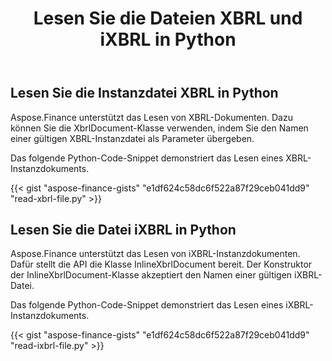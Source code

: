 ﻿---
title: Lesen Sie die Dateien XBRL und iXBRL in Python
linktitle: Lesen Sie die Dateien XBRL und iXBRL
type: docs
weight: 20
url: /de/python-net/read-xbrl-and-ixbrl-files/
description:  Python Finance Die Bibliothek API unterstützt das Lesen von XBRL- und iXBRL-Dateien. Weitere Informationen finden Sie im Code in diesem Artikel.
---
## **Lesen Sie die Instanzdatei XBRL in Python**
Aspose.Finance unterstützt das Lesen von XBRL-Dokumenten. Dazu können Sie die XbrlDocument-Klasse verwenden, indem Sie den Namen einer gültigen XBRL-Instanzdatei als Parameter übergeben.

Das folgende Python-Code-Snippet demonstriert das Lesen eines XBRL-Instanzdokuments.

{{< gist "aspose-finance-gists" "e1df624c58dc6f522a87f29ceb041dd9" "read-xbrl-file.py" >}}
## **Lesen Sie die Datei iXBRL in Python**
Aspose.Finance unterstützt das Lesen von iXBRL-Instanzdokumenten. Dafür stellt die API die Klasse InlineXbrlDocument bereit. Der Konstruktor der InlineXbrlDocument-Klasse akzeptiert den Namen einer gültigen iXBRL-Datei.

Das folgende Python-Code-Snippet demonstriert das Lesen eines iXBRL-Instanzdokuments.

{{< gist "aspose-finance-gists" "e1df624c58dc6f522a87f29ceb041dd9" "read-ixbrl-file.py" >}}
